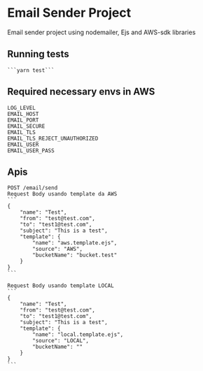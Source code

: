 # Email Sender Project
Email sender project using nodemailer, Ejs and AWS-sdk libraries

## Running tests         
    ```yarn test```

## Required necessary envs in AWS
    LOG_LEVEL
    EMAIL_HOST
    EMAIL_PORT
    EMAIL_SECURE
    EMAIL_TLS
    EMAIL_TLS_REJECT_UNAUTHORIZED
    EMAIL_USER
    EMAIL_USER_PASS
    
## Apis
    POST /email/send
    Request Body usando template da AWS
    ```
    {
        "name": "Test",
        "from": "test@test.com",
        "to": "test1@test.com",
        "subject": "This is a test",
        "template": {
            "name": "aws.template.ejs",
            "source": "AWS",
            "bucketName": "bucket.test"
        }
    }
    ```
    
    Request Body usando template LOCAL
    ```
    {
        "name": "Test",
        "from": "test@test.com",
        "to": "test1@test.com",
        "subject": "This is a test",
        "template": {
            "name": "local.template.ejs",
            "source": "LOCAL",
            "bucketName": ""
        }
    }
    ```
